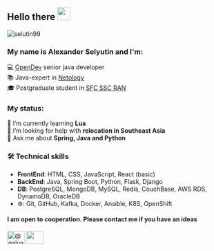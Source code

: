 ## Hello there <img src="https://raw.githubusercontent.com/iampavangandhi/iampavangandhi/master/gifs/Hi.gif" width="30px"/>
<p> <img src=https://komarev.com/ghpvc/?username=selutin99 alt=selutin99 /> </p>

### My name is Alexander Selyutin and I'm: 
💻 <a href="https://opendev.com/" target="_blank">OpenDev</a> senior java developer<br>
📚 Java-expert in <a href="https://netology.ru/" target="_blank">Netology</a><br>
🎓 Postgraduate student in <a href="https://iptmuran.ru/personality/%D1%81%D0%B5%D0%BB%D1%8E%D1%82%D0%B8%D0%BD-%D0%B0%D0%BB%D0%B5%D0%BA%D1%81%D0%B0%D0%BD%D0%B4%D1%80-%D0%B4%D0%BC%D0%B8%D1%82%D1%80%D0%B8%D0%B5%D0%B2%D0%B8%D1%87/" target="_blank">SFC SSC RAN</a><br>

### My status:
🌱 I’m currently learning <b>Lua</b><br>
🤝 I’m looking for help with <b>relocation in Southeast Asia</b><br>
💬 Ask me about <b>Spring, Java and Python</b><br>

### 🛠 Technical skills
- **FrontEnd**: HTML, CSS, JavaScript, React (basic)
- **BackEnd**: Java, Spring Boot, Python, Flask, Django
- **DB**: PostgreSQL, MongoDB, MySQL, Redis, CouchBase, AWS RDS, DynamoDB, OracleDB
- ⚙: Git, GitHub, Kafka, Docker, Ansible, K8S, OpenShift

#### I am open to cooperation. Please contact me if you have an ideas
<a href="https://www.linkedin.com/in/alexander-selyutin-238927285" target="blank"><img align="center" src="https://raw.githubusercontent.com/rahuldkjain/github-profile-readme-generator/master/src/images/icons/Social/linked-in-alt.svg" alt="@galua" height="30" width="40" /></a>
<a href="https://t.me/mr_galua" target="blank"><img align="center" src="https://raw.githubusercontent.com/rdimascio/icons/master/icons/telegram.svg" height="30" width="40" /></a>


